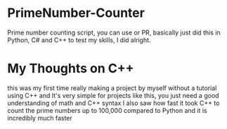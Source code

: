 # PrimeNumber-Counter
Prime number counting script, you can use or PR, basically just did this in Python, C# and C++ to test my skills, I did alright.

# My Thoughts on C++

this was my first time really making a project by myself without a tutorial using C++ and It's very simple for projects like this, you just need a good understanding of math and C++ syntax
I also saw how fast it took C++ to count the prime numbers up to 100,000 compared to Python and it is incredibly much faster

